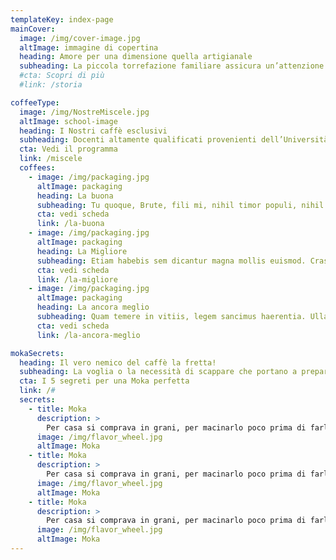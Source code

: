```yaml
---
templateKey: index-page
mainCover:
  image: /img/cover-image.jpg
  altImage: immagine di copertina
  heading: Amore per una dimensione quella artigianale
  subheading: La piccola torrefazione familiare assicura un’attenzione quasi maniacale dall’acquisto  alla miscelazione dei caffè migliori. Odio per tutto ciò che deborda nell’industriale, per gli occhi attenti ai costi che guardano con disprezzo la qualità. Bisogna amare il caffè, essere suo amico.
  #cta: Scopri di più
  #link: /storia

coffeeType:
  image: /img/NostreMiscele.jpg
  altImage: school-image
  heading: I Nostri caffè esclusivi
  subheading: Docenti altamente qualificati provenienti dell’Università di Verona e dall’industria vi seguiranno durante il vostro percorso
  cta: Vedi il programma
  link: /miscele
  coffees:
    - image: /img/packaging.jpg
      altImage: packaging
      heading: La buona
      subheading: Tu quoque, Brute, fili mi, nihil timor populi, nihil! Fabio vel iudice vincam, sunt in culpa qui officia.
      cta: vedi scheda
      link: /la-buona
    - image: /img/packaging.jpg
      altImage: packaging
      heading: La Migliore
      subheading: Etiam habebis sem dicantur magna mollis euismod. Cras mattis iudicium purus sit amet fermentum.
      cta: vedi scheda
      link: /la-migliore
    - image: /img/packaging.jpg
      altImage: packaging
      heading: La ancora meglio
      subheading: Quam temere in vitiis, legem sancimus haerentia. Ullamco laboris nisi ut aliquid ex ea commodi consequat.
      cta: vedi scheda
      link: /la-ancora-meglio

mokaSecrets:
  heading: Il vero nemico del caffè la fretta!
  subheading: La voglia o la necessità di scappare che portano a prepararlo in un istante, di corsa. Nei caffè, un tempo luoghi di incontro, di cultura, di amicizia, specchi di uno stile di vita andante e colloquiale una volta il caffè si assaporava. Ora si tracanna.
  cta: I 5 segreti per una Moka perfetta
  link: /#
  secrets:
    - title: Moka
      description: >
        Per casa si comprava in grani, per macinarlo poco prima di farlo e far insaporire tutta una casa.“Quattro chiacchiere e un caffè” recitava la pubblicità di una tradizionale torrefazione romana, per dire che, nonostante il carattere nervino della bevanda, bere un caffè rappresentava un momento di pausa vera. E così che l’amore per il caffè si trasformava in amore per se, ammazzava il nemico e non mortificava uno dei grandi doni della natura. Recuperare è d’obbligo.
      image: /img/flavor_wheel.jpg
      altImage: Moka
    - title: Moka
      description: >
        Per casa si comprava in grani, per macinarlo poco prima di farlo e far insaporire tutta una casa.“Quattro chiacchiere e un caffè” recitava la pubblicità di una tradizionale torrefazione romana, per dire che, nonostante il carattere nervino della bevanda, bere un caffè rappresentava un momento di pausa vera. E così che l’amore per il caffè si trasformava in amore per se, ammazzava il nemico e non mortificava uno dei grandi doni della natura. Recuperare è d’obbligo.
      image: /img/flavor_wheel.jpg
      altImage: Moka
    - title: Moka
      description: >
        Per casa si comprava in grani, per macinarlo poco prima di farlo e far insaporire tutta una casa.“Quattro chiacchiere e un caffè” recitava la pubblicità di una tradizionale torrefazione romana, per dire che, nonostante il carattere nervino della bevanda, bere un caffè rappresentava un momento di pausa vera. E così che l’amore per il caffè si trasformava in amore per se, ammazzava il nemico e non mortificava uno dei grandi doni della natura. Recuperare è d’obbligo.
      image: /img/flavor_wheel.jpg
      altImage: Moka
---
```

